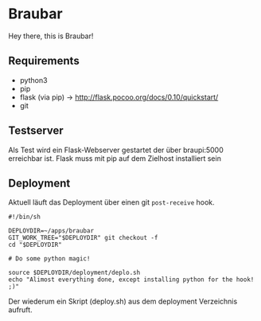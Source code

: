 # Braubar

Hey there, this is Braubar!

## Requirements

- python3
- pip
- flask (via pip) -> http://flask.pocoo.org/docs/0.10/quickstart/
- git 


## Testserver

Als Test wird ein Flask-Webserver gestartet der über braupi:5000 erreichbar ist. 
Flask muss mit pip auf dem Zielhost installiert sein



## Deployment

Aktuell läuft das Deployment über einen git `post-receive` hook.
                                                                                               
    #!/bin/sh 
    
    DEPLOYDIR=~/apps/braubar
    GIT_WORK_TREE="$DEPLOYDIR" git checkout -f
    cd "$DEPLOYDIR" 
    
    # Do some python magic!
    
    source $DEPLOYDIR/deployment/deplo.sh
    echo "Alimost everything done, except installing python for the hook! ;)"

Der wiederum ein Skript (deploy.sh) aus dem deployment Verzeichnis aufruft.
